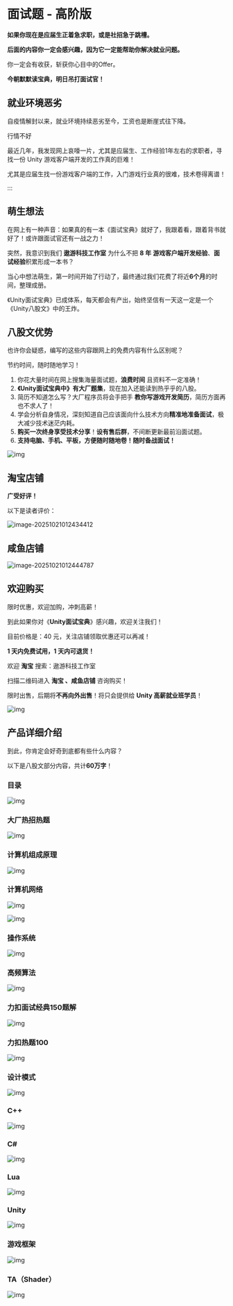 # 面试题 - 高阶版



**如果你现在是应届生正着急求职，或是社招急于跳槽。**

**后面的内容你一定会感兴趣，因为它一定能帮助你解决就业问题。**



你一定会有收获，斩获你心目中的Offer。

**今朝默默读宝典，明日吊打面试官！**



## 就业环境恶劣

自疫情解封以来，就业环境持续恶劣至今，工资也是断崖式往下降。

行情不好

最近几年，我发现网上哀嚎一片，尤其是应届生、工作经验1年左右的求职者，寻找一份 Unity 游戏客户端开发的工作真的巨难！

尤其是应届生找一份游戏客户端的工作，入门游戏行业真的很难，技术卷得离谱！

:::

## 萌生想法

在网上有一种声音：如果真的有一本《面试宝典》就好了，我跟着看，跟着背书就好了！或许跟面试官还有一战之力！

突然，我意识到我们 **遨游科技工作室** 为什么不把 **8 年** **游戏客户端开发经验**、**面试经验**积累形成一本书？



当心中想法萌生，第一时间开始了行动了，最终通过我们花费了将近**6个月**的时间，整理成册。

《Unity面试宝典》已成体系，每天都会有产出，始终坚信有一天这一定是一个《Unity八股文》中的王炸。

## 八股文优势

也许你会疑惑，编写的这些内容跟网上的免费内容有什么区别呢？

节约时间，随时随地学习！

1. 你花大量时间在网上搜集海量面试题，**浪费时间** 且资料不一定准确！
2. **《Unity面试宝典中》有大厂题集**，现在加入还能读到热乎乎的八股。
3. 简历不知道怎么写？大厂程序员将会手把手 **教你写游戏开发简历**，简历方面再也不求人了！
4. 学会分析自身情况，深刻知道自己应该面向什么技术方向**精准地准备面试**，极大减少技术迷茫内耗。
5. **购买一次终身享受技术分享**！**设有售后群**，不间断更新最前沿面试题。
6. **支持电脑、手机、平板，方便随时随地卷！随时备战面试！**

![img](assets/1760943521380-d60f31d0-571d-4c56-bac5-39ad5383a5ef.png)

## 淘宝店铺

**广受好评！**

以下是读者评价：

![image-20251021012434412](assets/image-20251021012434412.png)

## 咸鱼店铺

![image-20251021012444787](assets/image-20251021012444787.png)

## 欢迎购买

限时优惠，欢迎加购，冲刺高薪！

到此如果你对《**Unity面试宝典**》感兴趣，欢迎关注我们！

目前价格是：40 元，关注店铺领取优惠还可以再减！

**1 天内免费试用，1 天内可退货！**

欢迎 **淘宝** 搜索：遨游科技工作室

扫描二维码进入 **淘宝 、咸鱼店铺** 咨询购买！

限时出售，后期将**不再向外出售**！将只会提供给 **Unity 高薪就业班学员**！





![img](assets/1760940601161-c795673e-1f84-432d-a602-b0c1bff18e91.png)

## 产品详细介绍

到此，你肯定会好奇到底都有些什么内容？

以下是八股文部分内容，共计**60万字**！

### 目录

![img](assets/1724832947549-da5629b9-ae47-4a11-af86-9bf47e6dbf00-1760981140682-3.png)

### 大厂热招热题

![img](assets/1724832950082-cea6b7ac-f4a1-4ab9-aa9b-899da04f84d1-1760981288472-51.png)

### 计算机组成原理

![img](assets/1724832947530-737d1733-38ef-48c2-8027-3ef5733a26b3-1760981249423-11.png)

### 计算机网络

![img](assets/1724832947632-15c78e44-732e-48c3-a6e6-e51dedcec10c-1760981254085-14.png)

![img](assets/1724832947677-c639c6cb-4021-4752-8e08-f6f35a0735ab-1760981257022-17.png)

### 操作系统

![img](assets/1724832948369-3a0abf01-aacf-4b80-8203-e77d805e41c8.png)

### 高频算法

![img](assets/1724832948820-70a0c382-a722-4788-862f-bfe64d638f8b.png)

### 力扣面试经典150题解

![img](assets/1724832948913-8b7c5bda-4953-4ddc-bcaf-cac4240da984-1760981264125-24.png)

### 力扣热题100

![img](assets/1724832949127-29938fc2-afca-4b5a-bc80-2505c4a31bbd-1760981266611-27.png)

### 设计模式

![img](assets/1724832949120-ed2d08e1-37f9-40f5-b80f-9a038bd75207-1760981270677-30.png)

### C++

![img](assets/1724832949151-382594f3-7d3b-41ca-bc2b-fa3ee76ad553-1760981273197-33.png)

### C#

![img](assets/1724832949442-adb7c500-a3c2-4d63-86ea-a57eec1ddad7-1760981275833-36.png)

### Lua

![img](assets/1724832949597-f40335da-0b76-42b9-b188-759a5e6a9c42-1760981278802-39.png)

### Unity

![img](assets/1724832949734-8a240e18-f7b5-472c-b1c1-8c4ac6622ff0-1760981281204-42.png)

### 游戏框架

![img](assets/1724832949769-4a7bc48a-6beb-4bd4-80bb-a7f664313797-1760981283720-45.png)

### TA（Shader）

![img](assets/1724832949763-85652e2b-5c39-422c-8f53-43c1a1346d1a-1760981286280-48.png)

